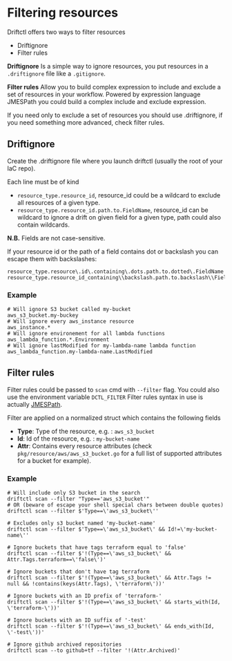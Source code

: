 # Filtering resources

Driftctl offers two ways to filter resources

- Driftignore
- Filter rules

**Driftignore** Is a simple way to ignore resources, you put resources in a `.driftignore` file like a `.gitignore`.

**Filter rules** Allow you to build complex expression to include and exclude a set of resources in your workflow.
Powered by expression language JMESPath you could build a complex include and exclude expression.

If you need only to exclude a set of resources you should use .driftignore, if you need something more advanced, check filter rules.

## Driftignore

Create the .driftignore file where you launch driftctl (usually the root of your IaC repo).

Each line must be of kind
- `resource_type.resource_id`, resource_id could be a wildcard to exclude all resources of a given type.
- `resource_type.resource_id.path.to.FieldName`, resource_id can be wildcard to ignore a drift on given field for a given type, path could also contain wildcards.

**N.B.** Fields are not case-sensitive.

If your resource id or the path of a field contains dot or backslash you can escape them with backslashes:
```ignore
resource_type.resource\.id\.containing\.dots.path.to.dotted\.FieldName
resource_type.resource_id_containing\\backslash.path.to.backslash\\FieldName
```

### Example

```ignore
# Will ignore S3 bucket called my-bucket
aws_s3_bucket.my-buckey
# Will ignore every aws_instance resource
aws_instance.*
# Will ignore environement for all lambda functions
aws_lambda_function.*.Environment
# Will ignore lastModified for my-lambda-name lambda function
aws_lambda_function.my-lambda-name.LastModified
```

## Filter rules

Filter rules could be passed to `scan` cmd with `--filter` flag.
You could also use the environment variable `DCTL_FILTER`
Filter rules syntax in use is actually [JMESPath](https://jmespath.org/specification.html).

Filter are applied on a normalized struct which contains the following fields

- **Type**: Type of the resource, e.g. : `aws_s3_bucket`
- **Id**: Id of the resource, e.g. : `my-bucket-name`
- **Attr**: Contains every resource attributes (check `pkg/resource/aws/aws_s3_bucket.go` for a full list of supported attributes for a bucket for example).

### Example

```shell script
# Will include only S3 bucket in the search
driftctl scan --filter "Type=='aws_s3_bucket'"
# OR (beware of escape your shell special chars between double quotes)
driftctl scan --filter $'Type==\'aws_s3_bucket\''

# Excludes only s3 bucket named 'my-bucket-name'
driftctl scan --filter $'Type==\'aws_s3_bucket\' && Id!=\'my-bucket-name\''

# Ignore buckets that have tags terraform equal to 'false'
driftctl scan --filter $'!(Type==\'aws_s3_bucket\' && Attr.Tags.terraform==\'false\')'

# Ignore buckets that don't have tag terraform
driftctl scan --filter $'!(Type==\'aws_s3_bucket\' && Attr.Tags != null && !contains(keys(Attr.Tags), \'terraform\'))'

# Ignore buckets with an ID prefix of 'terraform-'
driftctl scan --filter $'!(Type==\'aws_s3_bucket\' && starts_with(Id, \'terraform-\'))'

# Ignore buckets with an ID suffix of '-test'
driftctl scan --filter $'!(Type==\'aws_s3_bucket\' && ends_with(Id, \'-test\'))'

# Ignore github archived repositories
driftctl scan --to github+tf --filter '!(Attr.Archived)'
```
